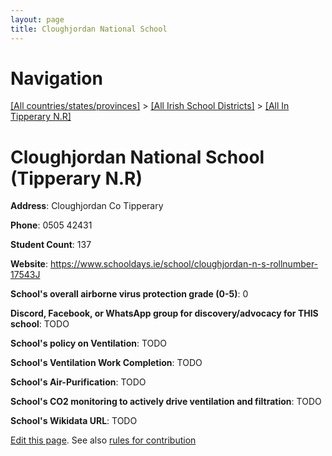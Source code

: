 ```yaml
---
layout: page
title: Cloughjordan National School
---
```

# Navigation

[[All countries/states/provinces]](../../..) > [[All Irish School Districts]](../..) > [[All In Tipperary N.R]](..)

# Cloughjordan National School (Tipperary N.R)

**Address**: Cloughjordan Co Tipperary

**Phone**: 0505 42431

**Student Count**: 137

**Website**: <https://www.schooldays.ie/school/cloughjordan-n-s-rollnumber-17543J>

**School's overall airborne virus protection grade (0-5)**: 0

**Discord, Facebook, or WhatsApp group for discovery/advocacy for THIS school**: TODO

**School's policy on Ventilation**: TODO

**School's Ventilation Work Completion**: TODO

**School's Air-Purification**: TODO

**School's CO2 monitoring to actively drive ventilation and filtration**: TODO

**School's Wikidata URL**: TODO


[Edit this page](https://github.com/ventilate-schools/Ireland/edit/main/./Tipperary_N.R/Cloughjordan_National_School.md). See also [rules for contribution](../../../contribution-rules/)